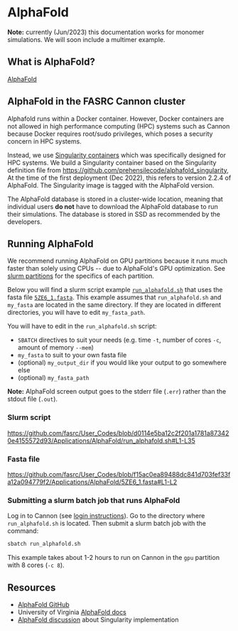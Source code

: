 # AlphaFold

**Note:** currently (Jun/2023) this documentation works for monomer simulations.
We will soon include a multimer example.

## What is AlphaFold?

[AlphaFold](https://github.com/deepmind/alphafold)

## AlphaFold in the FASRC Cannon cluster

Alphafold runs within a Docker container. However, Docker containers are not
allowed in high performance computing (HPC) systems such as Cannon because
Docker requires root/sudo privileges, which poses a security concern in HPC 
systems.

Instead, we use [Singularity
containers](https://docs.sylabs.io/guides/latest/user-guide/introduction.html)
which was specifically designed for HPC systems. We build a Singularity
container based on the Singularity definition file from
https://github.com/prehensilecode/alphafold_singularity, At the time of the
first deployment (Dec 2022), this refers to version 2.2.4 of AlphaFold. The
Singularity image is tagged with the AlphaFold version.

The AlphaFold database is stored in a cluster-wide location, meaning that
individual users **do not** have to download the AlphaFold database to run their
simulations. The database is stored in SSD as recommended by the developers.

## Running AlphaFold

We recommend running AlphaFold on GPU partitions because it runs much faster
than solely using CPUs -- due to AlphaFold's GPU optimization. See [slurm
partitions](https://docs.rc.fas.harvard.edu/kb/running-jobs/#Slurm_partitions)
for the specifics of each partition.

Below you will find a slurm script example
[`run_alphafold.sh`](run_alphafold.sh) that uses the fasta file
[`5ZE6_1.fasta`](5ZE6_1.fasta).
This example assumes that `run_alphafold.sh` and `my_fasta` are located in the
same directory. If they are located in different directories, you will have to
edit `my_fasta_path`.

You will have to edit in the `run_alphafold.sh` script:
* `SBATCH` directives to suit your needs (e.g. time `-t`, number of cores `-c`, 
    amount of memory `--mem`)
* `my_fasta` to suit to your own fasta file
* (optional) `my_output_dir` if you would like your output to go somewhere else
* (optional) `my_fasta_path` 

**Note:** AlphaFold screen output goes to the stderr file (`.err`) rather than the
stdout file (`.out`).

### Slurm script

https://github.com/fasrc/User_Codes/blob/d0114e5ba12c2f201a1781a873420e4155572d93/Applications/AlphaFold/run_alphafold.sh#L1-L35

### Fasta file

https://github.com/fasrc/User_Codes/blob/f15ac0ea89488dc841d703fef33fa12a094779f2/Applications/AlphaFold/5ZE6_1.fasta#L1-L2

### Submitting a slurm batch job that runs AlphaFold

Log in to Cannon (see [login
instructions](https://docs.rc.fas.harvard.edu/kb/terminal-access/)). Go to the
directory where `run_alphafold.sh` is located. Then submit a slurm batch job
with the command:

```bash
sbatch run_alphafold.sh
```

This example takes about 1-2 hours to run on Cannon in the `gpu` partition with
8 cores (`-c 8`).

## Resources

* [AlphaFold GitHub](https://github.com/deepmind/alphafold)
* University of Virginia [AlphaFold docs](https://www.rc.virginia.edu/userinfo/rivanna/software/alphafold/)
* [AlphaFold discussion](https://github.com/deepmind/alphafold/issues/10) about Singularity implementation
